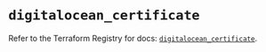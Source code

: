 # `digitalocean_certificate`

Refer to the Terraform Registry for docs: [`digitalocean_certificate`](https://registry.terraform.io/providers/digitalocean/digitalocean/2.64.0/docs/resources/certificate).
